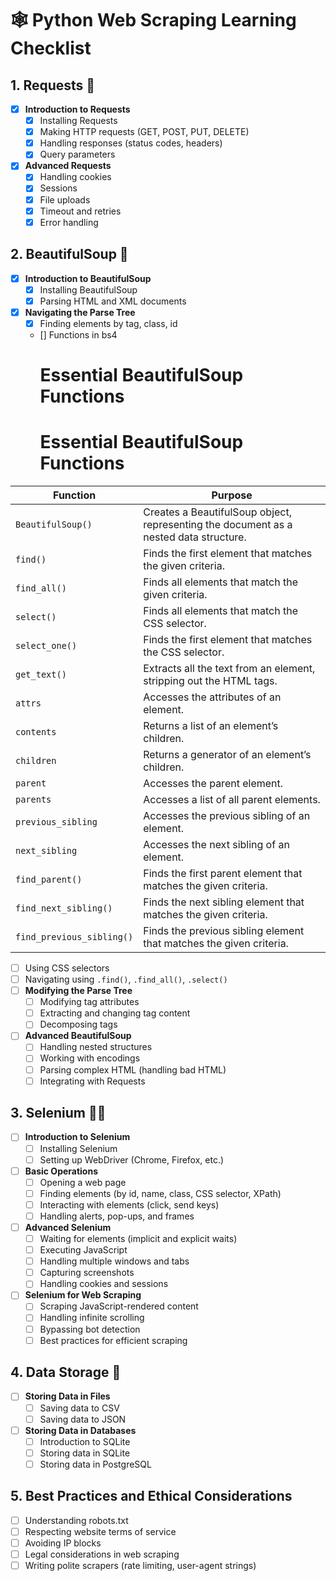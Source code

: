# 🕸️ Python Web Scraping Learning Checklist

## 1. Requests 📡
- [X] **Introduction to Requests**
  - [X] Installing Requests
  - [X] Making HTTP requests (GET, POST, PUT, DELETE)
  - [X] Handling responses (status codes, headers)
  - [X] Query parameters
- [X] **Advanced Requests**
  - [X] Handling cookies
  - [X] Sessions
  - [X] File uploads
  - [X] Timeout and retries
  - [X] Error handling

## 2. BeautifulSoup 🍲
- [X] **Introduction to BeautifulSoup**
  - [X] Installing BeautifulSoup
  - [X] Parsing HTML and XML documents
- [X] **Navigating the Parse Tree**
  - [X] Finding elements by tag, class, id
  - [] Functions in bs4
       # Essential BeautifulSoup Functions
       # Essential BeautifulSoup Functions

| Function                | Purpose                                                                                       |
|-------------------------|-----------------------------------------------------------------------------------------------|
| `BeautifulSoup()`       | Creates a BeautifulSoup object, representing the document as a nested data structure.         |
| `find()`                | Finds the first element that matches the given criteria.                                       |
| `find_all()`            | Finds all elements that match the given criteria.                                              |
| `select()`              | Finds all elements that match the CSS selector.                                                |
| `select_one()`          | Finds the first element that matches the CSS selector.                                         |
| `get_text()`            | Extracts all the text from an element, stripping out the HTML tags.                            |
| `attrs`                 | Accesses the attributes of an element.                                                         |
| `contents`              | Returns a list of an element’s children.                                                       |
| `children`              | Returns a generator of an element’s children.                                                  |
| `parent`                | Accesses the parent element.                                                                   |
| `parents`               | Accesses a list of all parent elements.                                                        |
| `previous_sibling`      | Accesses the previous sibling of an element.                                                   |
| `next_sibling`          | Accesses the next sibling of an element.                                                       |
| `find_parent()`         | Finds the first parent element that matches the given criteria.                                |
| `find_next_sibling()`   | Finds the next sibling element that matches the given criteria.                                |
| `find_previous_sibling()` | Finds the previous sibling element that matches the given criteria.                          |

  - [ ] Using CSS selectors
  - [ ] Navigating using `.find()`, `.find_all()`, `.select()`
- [ ] **Modifying the Parse Tree**
  - [ ] Modifying tag attributes
  - [ ] Extracting and changing tag content
  - [ ] Decomposing tags
- [ ] **Advanced BeautifulSoup**
  - [ ] Handling nested structures
  - [ ] Working with encodings
  - [ ] Parsing complex HTML (handling bad HTML)
  - [ ] Integrating with Requests

## 3. Selenium 🕵️‍♂️
- [ ] **Introduction to Selenium**
  - [ ] Installing Selenium
  - [ ] Setting up WebDriver (Chrome, Firefox, etc.)
- [ ] **Basic Operations**
  - [ ] Opening a web page
  - [ ] Finding elements (by id, name, class, CSS selector, XPath)
  - [ ] Interacting with elements (click, send keys)
  - [ ] Handling alerts, pop-ups, and frames
- [ ] **Advanced Selenium**
  - [ ] Waiting for elements (implicit and explicit waits)
  - [ ] Executing JavaScript
  - [ ] Handling multiple windows and tabs
  - [ ] Capturing screenshots
  - [ ] Handling cookies and sessions
- [ ] **Selenium for Web Scraping**
  - [ ] Scraping JavaScript-rendered content
  - [ ] Handling infinite scrolling
  - [ ] Bypassing bot detection
  - [ ] Best practices for efficient scraping

## 4. Data Storage 💾
- [ ] **Storing Data in Files**
  - [ ] Saving data to CSV
  - [ ] Saving data to JSON
- [ ] **Storing Data in Databases**
  - [ ] Introduction to SQLite
  - [ ] Storing data in SQLite
  - [ ] Storing data in PostgreSQL

## 5. Best Practices and Ethical Considerations
- [ ] Understanding robots.txt
- [ ] Respecting website terms of service
- [ ] Avoiding IP blocks
- [ ] Legal considerations in web scraping
- [ ] Writing polite scrapers (rate limiting, user-agent strings)
